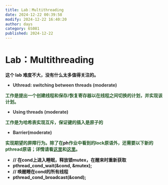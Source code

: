 ```yaml
---
title: Lab：Multithreading
date: 2024-12-22 00:39:58
modify: 2024-12-22 16:40:20
author: days
category: 6S081
published: 2024-12-22
---
```

# Lab：Multithreading
**这个 lab 难度不大，没有什么太多值得关注的。**

+ **<font style="color:rgb(51, 51, 51);">Uthread: switching between threads (moderate)</font>**

**<font style="color:rgb(40, 91, 42);">工作是提出一个创建线程和保存/恢复寄存器以在线程之间切换的计划，并实现该计划。</font>**

+ **<font style="color:rgb(51, 51, 51);">Using threads (moderate)</font>**

**<font style="color:rgb(40, 91, 42);">工作是为哈希表实现互斥，保证键的插入是原子的</font>**

+ **<font style="color:rgb(51, 51, 51);">Barrier(moderate)</font>**

**<font style="color:rgb(40, 91, 42);">实现期望的屏障行为。除了在</font>****<font style="background-color:rgb(247, 247, 247);">ph</font>****<font style="color:rgb(40, 91, 42);">作业中看到的lock原语外，还需要以下新的pthread原语；详情请看</font>**[**<font style="color:rgb(40, 91, 42);">这里</font>**](https://pubs.opengroup.org/onlinepubs/007908799/xsh/pthread_cond_wait.html)**<font style="color:rgb(40, 91, 42);">和</font>**[**<font style="color:rgb(40, 91, 42);">这里</font>**](https://pubs.opengroup.org/onlinepubs/007908799/xsh/pthread_cond_broadcast.html)**<font style="color:rgb(40, 91, 42);">。</font>**

+ **// 在cond上进入睡眠，释放锁mutex，在醒来时重新获取**
+ **pthread_cond_wait(&cond, &mutex);**
+ **// 唤醒睡在cond的所有线程**
+ **pthread_cond_broadcast(&cond);**









## 
